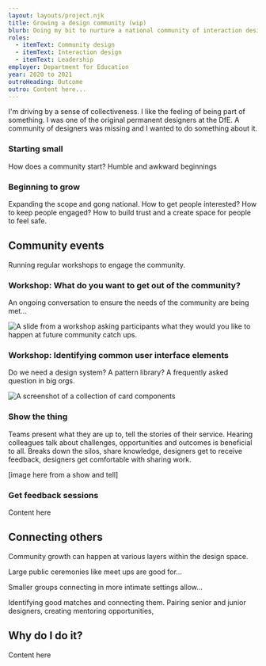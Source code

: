 ```yaml
---
layout: layouts/project.njk
title: Growing a design community (wip)
blurb: Doing my bit to nurture a national community of interaction designers
roles:
  - itemText: Community design
  - itemText: Interaction design
  - itemText: Leadership
employer: Department for Education
year: 2020 to 2021
outroHeading: Outcome
outro: Content here...
---
```

I'm driving by a sense of collectiveness. I like the feeling of being part of something. I was one of the original permanent designers at the DfE.  A community of designers was missing and I wanted to do something about it.

### Starting small

How does a community start? Humble and awkward beginnings

### Beginning to grow

Expanding the scope and gong national. How to get people interested? How to keep people engaged? How to build trust and a create space for people to feel safe.

## Community events

Running regular workshops to engage the community.

### Workshop: What do you want to get out of the community?

An ongoing conversation to ensure the needs of the community are being met...

![A slide from a workshop asking participants what they would you like to happen at future community catch ups.](/images/screenshot-2021-09-09-at-21.15.03.png "Community needs change over time so we revisit them often in a workshop setting.")

### Workshop:  Identifying common user interface elements

Do we need a design system? A pattern library? A frequently asked question in big orgs. 

![A screenshot of a collection of card components](/images/screenshot-2021-09-09-at-20.57.22.png "We collaboratively surveyed the DfE landscape to collect and collate user interface elements (components and patterns) that weren't in the GOV.UK Design System.")

### Show the thing

Teams present what they are up to, tell the stories of their service. Hearing colleagues talk about challenges, opportunities and outcomes is beneficial to all. Breaks down the silos, share knowledge, designers get to receive feedback, designers get comfortable with sharing work.

\[image here from a show and tell]

### Get feedback sessions

Content here

## Connecting others

Community growth can happen at various layers within the design space. 

Large public ceremonies like meet ups are good for...

Smaller groups connecting in more intimate settings allow...

Identifying good matches and connecting them. Pairing senior and junior designers, creating mentoring opportunities,

## Why do I do it?

Content here